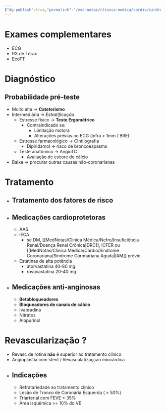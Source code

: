 ```yaml
---
{"dg-publish":true,"permalink":"/med-notas/clinica-medica/cardio/sindrome-coronariana/sindrome-coronariana-cronica/"}
---
```


# Exames complementares
- ECG
- RX de Tórax
- EcoTT

# Diagnóstico
## Probabilidade pré-teste
- Muito alta -> **Cateterismo**
- Intermediária -> *Estratificação*
	- Estresse físico -> **Teste Ergométrico**
		- Contraindicado se:
			- Limitação motora
			- Alterações prévias no ECG (infra > 1mm / BRE)
	- Estresse farmacológico -> Cintilografia 
		- Dipiridamol -> risco de broncoespasmo
	- Teste anatômico -> AngioTC
		- Avaliação de escore de cálcio
- Baixa -> procurar outras causas não-coronarianas

# Tratamento
- ## Tratamento dos fatores de risco
- ## Medicações cardioprotetoras
	- AAS
	- iECA
		- se DM, [[MedNotas/Clínica Médica/Nefro/Insuficiência Renal/Doença Renal Crônica\|DRC]], ICFER ou [[MedNotas/Clínica Médica/Cardio/Síndrome Coronariana/Síndrome Coronariana Aguda\|IAM]] prévio
	- Estatinas de alta potência
		- atorvastatina 40-80 mg
		- rosuvastatina 20-40 mg
- ## Medicações anti-anginosas
	- **Betabloqueadores**
	- **Bloqueadores de canais de cálcio**
	- Ivabradina
	- Nitratos
	- Alopurinol
# Revascularização ?

- Revasc de rotina **não** é superior ao tratamento clínico
- Angioplastia com stent / Revasculatizaççao miocárdica
- ## Indicações
	- Refratariedade ao tratamento clínico
	- Lesão de Tronco de Coronária Esquerda ( > 50%)
	- Triarterial com FEVE < 35%
	- Área isquêmica >= 10% do VE

